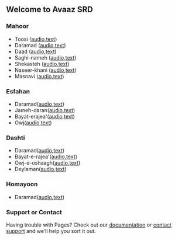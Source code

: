 ## Welcome to Avaaz SRD

### Mahoor
- Toosi ([audio](./mahoor_toosi.mp4),[text](./mahoor_toosi.pdf))
- Daramad ([audio](./mahoor_daramad.mp4),[text](./mahoor_daramad.pdf))
- Daad ([audio](./mahoor_daad.mp4),[text](./mahoor_daad.pdf))
- Saghi-nameh ([audio](./saaqi_nameh.mp4),[text](./saaqi_nameh.pdf))
- Shekasteh ([audio](./mahoor_shekasteh.mp4),[text](./mahoor_shekasteh.pdf))
- Naseer-khani ([audio](./mahoor_nasirkhani.mp4),[text](./mahoor_nasirkhani.pdf))
- Masnavi ([audio](./mahoor_masnavi.mp4),[text](./mahoor_masnavi.pdf))

### Esfahan

- Daramad([audio](./esfahan_daramad.mp4),[text](./esfahan_daramad.pdf))
- Jameh-daran([audio](./esfahan_jameh_daran.mp4),[text](./esfahan_jameh_daran.pdf))
- Bayat-erajea'([audio](./esfahan_bayat_e_rajea.mp4),[text](./esfahan_bayat_e_rajea.pdf))
- Owj([audio](./esfahan_owj.mp4),[text](./esfahan_owj.pdf))

### Dashti

- Daramad([audio](./dashti_daramad.mp3),[text](./dashti_daramad.pdf))
- Bayat-e-rajea'([audio](./dashti_bayat_e_rajea.mp4),[text](./dashti_bayat_e_rajea.pdf))
- Owj-e-oshaagh([audio](./dashti_owj_e_oshaaq.mp4),[text](./dashti_owj_e_oshaaq.pdf))
- Deylaman([audio](./dashti_deylaman.mp4),[text](./dashti_deylaman.pdf))

### Homayoon

- Daramad([audio](./homayoon_daramad.mp4),[text](./homayoon_daramad.pdf))
 
### Support or Contact

Having trouble with Pages? Check out our [documentation](https://docs.github.com/categories/github-pages-basics/) or [contact support](https://support.github.com/contact) and we’ll help you sort it out.
